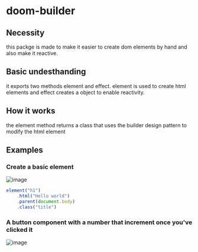 # doom-builder

## Necessity
this packge is made to make it easier to create dom elements by hand and also make it reactive.

## Basic undesthanding
it exports two methods element and effect.
element is used to create html elements and effect creates a object to enable reactivity.

## How it works

the element method returns a class that uses the builder design pattern to modify the html element

## Examples
 
 ### Create a basic element

![image](https://user-images.githubusercontent.com/66787043/201551233-56420343-f21a-492a-9bdf-e04bf64c54cf.png)

```js
element("h1")
    .html("Hello world")
    .parent(document.body)
    .class("title")
```

### A button component with a number that increment once you've clicked it

![image](https://user-images.githubusercontent.com/66787043/201551278-6213c798-9f1a-421c-89ab-c805866e9211.png)
